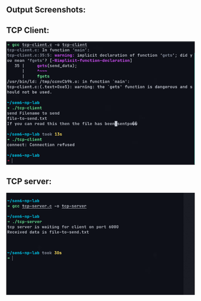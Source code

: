 ## Output Screenshots:

## TCP Client:

![client](tcp-client.png)

## TCP server:
![server](tcp-server.png)
